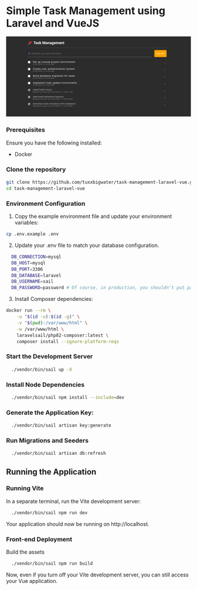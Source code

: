 # Simple Task Management using Laravel and VueJS

![Sample Image](./screenshots/1.png)

### Prerequisites
Ensure you have the following installed:

- Docker

### Clone the repository

```sh
git clone https://github.com/tuxxbigwater/task-management-laravel-vue.git
cd task-management-laravel-vue
```

### Environment Configuration
1. Copy the example environment file and update your environment variables:
```sh
cp .env.example .env
```

2. Update your .env file to match your database configuration.

```sh
  DB_CONNECTION=mysql
  DB_HOST=mysql
  DB_PORT=3306
  DB_DATABASE=laravel
  DB_USERNAME=sail
  DB_PASSWORD=password # Of course, in production, you shouldn't put passwords in the repository.
```

3. Install Composer dependencies:

```sh
docker run --rm \
    -u "$(id -u):$(id -g)" \
    -v "$(pwd):/var/www/html" \
    -w /var/www/html \
    laravelsail/php82-composer:latest \
    composer install --ignore-platform-reqs
```

### Start the Development Server
```sh
  ./vendor/bin/sail up -d
```

### Install Node Dependencies
```sh
  ./vendor/bin/sail npm install --include=dev
```

### Generate the Application Key:
```sh
  ./vendor/bin/sail artisan key:generate
```

### Run Migrations and Seeders
```sh
  ./vendor/bin/sail artisan db:refresh
```  

## Running the Application
### Running Vite
In a separate terminal, run the Vite development server:
```sh
  ./vendor/bin/sail npm run dev
```

Your application should now be running on http://localhost.

### Front-end Deployment
Build the assets
```sh
  ./vendor/bin/sail npm run build
```

Now, even if you turn off your Vite development server, you can still access your Vue application.

